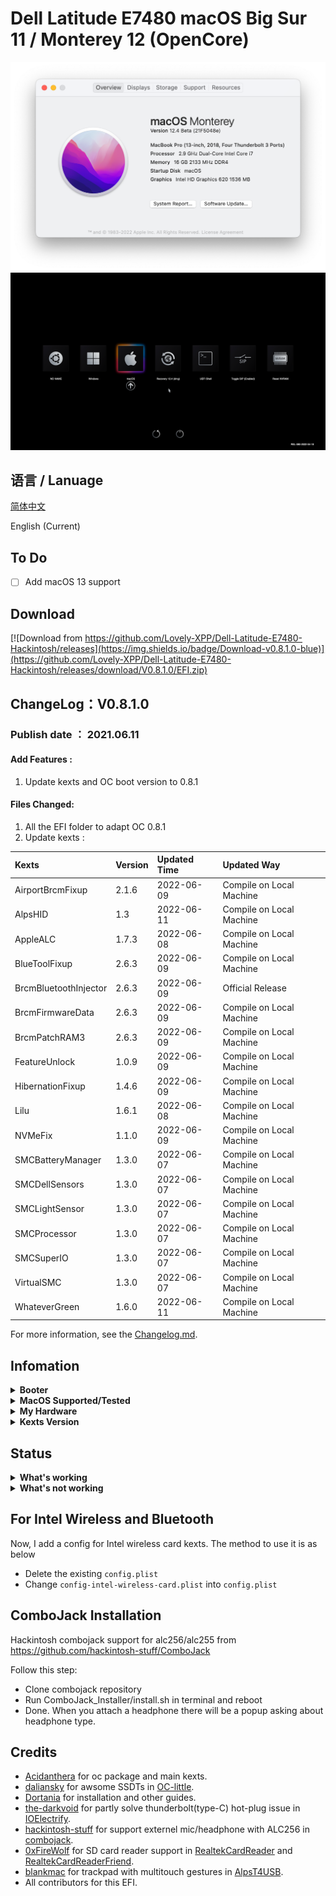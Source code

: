 # Dell Latitude E7480 macOS Big Sur 11 / Monterey 12 (OpenCore)

<div style="align: center">
<img src="https://raw.githubusercontent.com/Lovely-XPP/Dell-Latitude-E7480-Hackintosh/main/demo/system_info.png">
</div>

<div style="align: center">
<img src="https://raw.githubusercontent.com/Lovely-XPP/Dell-Latitude-E7480-Hackintosh/main/demo/OC_info.png">
</div>





## 语言 / Lanuage
[简体中文](https://github.com/Lovely-XPP/Dell-Latitude-E7480-Hackintosh/blob/main/README-cn.md)

English (Current)

## To Do
- [ ] Add macOS 13 support

## Download
[![Download from https://github.com/Lovely-XPP/Dell-Latitude-E7480-Hackintosh/releases](https://img.shields.io/badge/Download-v0.8.1.0-blue)](https://github.com/Lovely-XPP/Dell-Latitude-E7480-Hackintosh/releases/download/V0.8.1.0/EFI.zip)

## ChangeLog：V0.8.1.0

### Publish date ： 2021.06.11

#### Add Features :

1. Update kexts and OC boot version to 0.8.1

#### Files Changed:

1. All the EFI folder to adapt OC 0.8.1
2. Update kexts :

| Kexts          | Version                        | Updated Time       | Updated Way              |
|:----------------|:-------------------------------------------|:---------------|:----------------|
|	AirportBrcmFixup	|	2.1.6	|	2022-06-09	|	Compile on Local Machine	|
|	AlpsHID	|	1.3	|	2022-06-11	|	Compile on Local Machine	|
|	AppleALC	|	1.7.3	|	2022-06-08	|	Compile on Local Machine	|
|	BlueToolFixup	|	2.6.3	|	2022-06-09	|	Compile on Local Machine	|
|	BrcmBluetoothInjector	|	2.6.3	|	2022-06-09	|	Official Release	|
|	BrcmFirmwareData	|	2.6.3	|	2022-06-09	|	Compile on Local Machine	|
|	BrcmPatchRAM3	|	2.6.3	|	2022-06-09	|	Compile on Local Machine	|
|	FeatureUnlock	|	1.0.9	|	2022-06-09	|	Compile on Local Machine	|
|	HibernationFixup	|	1.4.6	|	2022-06-09	|	Compile on Local Machine	|
|	Lilu	|	1.6.1	|	2022-06-08	|	Compile on Local Machine	|
|	NVMeFix	|	1.1.0	|	2022-06-09	|	Compile on Local Machine	|
|	SMCBatteryManager	|	1.3.0	|	2022-06-07	|	Compile on Local Machine	|
|	SMCDellSensors	|	1.3.0	|	2022-06-07	|	Compile on Local Machine	|
|	SMCLightSensor	|	1.3.0	|	2022-06-07	|	Compile on Local Machine	|
|	SMCProcessor	|	1.3.0	|	2022-06-07	|	Compile on Local Machine	|
|	SMCSuperIO	|	1.3.0	|	2022-06-07	|	Compile on Local Machine	|
|	VirtualSMC	|	1.3.0	|	2022-06-07	|	Compile on Local Machine	|
|	WhateverGreen	|	1.6.0	|	2022-06-11	|	Compile on Local Machine	|

For more information, see the [Changelog.md](https://github.com/Lovely-XPP/Dell-Latitude-E7480-Hackintosh/blob/main/Changelog.md).

## Infomation

<details>  
<summary><strong>Booter</strong></summary>
</br>
OpenCore  0.7.8 / 0.7.9 / 0.8.0
</details>

<details>  
<summary><strong>MacOS Supported/Tested</strong></summary>
</br>
- Big Sur 11.0 - 11.7 </br>
- Monterey 12.0 - 12.5.1 beta (I am using)</br>
</details>

<details>  
<summary><strong>My Hardware</strong></summary>
</br>

| Model              | Dell Latitude E7480                        |
|:-------------------|:-------------------------------------------|
| Processor          | Intel Core i7-7700U                        |
| Graphics           | Integrated Intel HD Graphics 620           |
| Memory             | 8GB 2133MHz DDR4 * 2                       |
| Display            | 13" 2K (2560x1440) with ELAN Touchscreen   |
| Storage            | Sandisk 1T M.2 NVMe SSD                    |
| WLAN + Bluetooth   | Broadcom BCM94360Z4                        |
| Camera             | 1920x1080 FHD Webcam                       |
| Fingerprint Reader | No                                         |
| Soundcard          | Realtek ALC256                             |
| Keyboard           | Backlit Keyboard                           |
| Trackpad           | ALPS Touchpad                              |
| microSD Card Reader| Realtek RTS525A microSD card reader        |

Tips: 
* For macOS 12 Monterey, DW1820 do not work well (can not use Airdrop, Handoff and Sidercar). Therefore I change it to BCM94360Z4 and it works well!
* Monterey 12.3 and iPad OS 15.4 start to support Universal Control (also need BoardCom wireless card), works for me.
* Strongly recommand you to re-create USBMap.kext for your own laptop with this [tool](https://github.com/corpnewt/USBMap).
* If you change your hardware (like wireless), re-create the USBMap.kext as well.
* It is strong recommanded that re-generate a serial number for your own laptop (needed to be check invaluable in apple.com) !
* Do not turn on `Find my mac`!

</details>

<details>  
<summary><strong>Kexts Version</strong></summary>
</br>

| Kexts          | Version                        | Updated Time       | Updated Way              |
|:----------------|:-------------------------------------------|:---------------|:----------------|
|	AirportBrcmFixup	|	2.1.6	|	2022-06-09	|	Compile on Local Machine	|
|	AirportItlwm	|	2.1.0	|	2021-12-10	|	Compile on Local Machine	|
|	AirportItlwm	|	2.1.0	|	2021-12-10	|	Compile on Local Machine	|
|	AlpsHID	|	1.3	|	2022-06-11	|	Compile on Local Machine	|
|	AppleALC	|	1.7.3	|	2022-06-08	|	Compile on Local Machine	|
|	BlueToolFixup	|	2.6.3	|	2022-06-09	|	Compile on Local Machine	|
|	BrcmBluetoothInjector	|	2.6.3	|	2022-06-09	|	Official Release	|
|	BrcmFirmwareData	|	2.6.3	|	2022-06-09	|	Compile on Local Machine	|
|	BrcmPatchRAM3	|	2.6.3	|	2022-06-09	|	Compile on Local Machine	|
|	BrightnessKeys	|	1.0.3	|	2021-08-16	|	Compile on Local Machine	|
|	CpuTscSync	|	1.0.8	|	2022-04-18	|	Official Release	|
|	ECEnabler	|	1.0.2	|	2021-10-27	|	Compile on Local Machine	|
|	FeatureUnlock	|	1.0.9	|	2022-06-09	|	Compile on Local Machine	|
|	HibernationFixup	|	1.4.6	|	2022-06-09	|	Compile on Local Machine	|
|	IntelBluetoothFirmware	|	2.1.0	|	2021-12-10	|	Compile on Local Machine	|
|	IntelBluetoothInjector	|	2.1.0	|	2021-12-10	|	Compile on Local Machine	|
|	IntelMausi	|	1.0.8	|	2021-08-27	|	Official Release	|
|	Lilu	|	1.6.1	|	2022-06-08	|	Compile on Local Machine	|
|	NVMeFix	|	1.1.0	|	2022-06-09	|	Compile on Local Machine	|
|	RealtekCardReader	|	0.9.7	|	2022-02-23	|	Compile on Local Machine	|
|	RealtekCardReaderFriend	|	1.0.2	|	2022-02-23	|	Compile on Local Machine	|
|	RestrictEvents	|	1.0.7	|	2022-02-08	|	Official Release	|
|	SMCBatteryManager	|	1.3.0	|	2022-06-07	|	Compile on Local Machine	|
|	SMCDellSensors	|	1.3.0	|	2022-06-07	|	Compile on Local Machine	|
|	SMCLightSensor	|	1.3.0	|	2022-06-07	|	Compile on Local Machine	|
|	SMCProcessor	|	1.3.0	|	2022-06-07	|	Compile on Local Machine	|
|	SMCSuperIO	|	1.3.0	|	2022-06-07	|	Compile on Local Machine	|
|	USBPorts	|	1.0	|	2021-10-30	|	USB Ports Inject	|
|	VerbStub	|	1.0.4	|	2021-11-05	|	Official Release	|
|	VirtualSMC	|	1.3.0	|	2022-06-07	|	Compile on Local Machine	|
|	Voodoo PS/2 Controller	|	2.2.8	|	2022-03-08	|	Official Release	|
|	VoodooI2C	|	2.6.5	|	2021-02-28	|	Official Release	|
|	VoodooI2CHID	|	1	|	2021-12-05	|	Official Release	|
|	WhateverGreen	|	1.6.0	|	2022-06-11	|	Compile on Local Machine	|


</details>

## Status

<details>  
<summary><strong>What's working</strong></summary>
</br>

- [x] Intel HD 620 Graphics `incuding graphics acceleration`
- [x] All USB ports
- [x] HDMI/Type-C display monitor Hot-Plug fully supported(Sleep/dim after lock, audio output support)
- [x] Internal camera
- [x] WiFi （2.4 GHz / 5 GHz）
- [x] Bluetooth
- [x] Shutdown/ Reboot/ Sleep/ Wake (include Fn + insert and LID device to sleep)
- [x] All fn key work (You need to setting on bios first. Go to POST Behavior -> Fn Lock Options. Check Fn Lock and Lock mode disable/standard)  
- [x] Speakers and headphones jack
- [x] External mic/Headphone mic jack(Working with [combojack](https://github.com/hackintosh-stuff/ComboJack)) 
- [x] Intel Gigabit Ethernet
- [x] App Store
- [x] (unsure, associated with your apple account) iMessage and Facetime 
- [x] miniDP and HDMI with digital audio passthrough(If you experience cursor lags, try turning on and off one of the displays.)
- [x] Keyboard and Trackpad (support Multitouch gestures)
- [x] Airdrop , Handoff , Sidecar, Airplay and Universal Control (These features are only for Broadcom wireless card, besides, Airplay is only support for macOS 12 and Universal Control need macOS 12.3)
- [x] SD Card Reader

</details>

<details>  
<summary><strong>What's not working</strong></summary>
</br>

None so far.

</details>

## For Intel Wireless and Bluetooth

Now, I add a config for Intel wireless card kexts. The method to use it is as below

* Delete the existing `config.plist`
* Change `config-intel-wireless-card.plist` into `config.plist`

## ComboJack Installation

Hackintosh combojack support for alc256/alc255 from https://github.com/hackintosh-stuff/ComboJack

Follow this step:
* Clone combojack repository
* Run ComboJack_Installer/install.sh in terminal and reboot
* Done. When you attach a headphone there will be a popup asking about headphone type.

## Credits
* [Acidanthera](https://github.com/Acidanthera) for oc package and main kexts.
* [daliansky](https://github.com/daliansky) for awsome SSDTs in [OC-little](https://github.com/daliansky/OC-little).
* [Dortania](https://dortania.github.io/) for installation and other guides.
* [the-darkvoid](https://github.com/the-darkvoid) for partly solve thunderbolt(type-C) hot-plug issue in [IOElectrify](https://github.com/the-darkvoid/macOS-IOElectrify).
* [hackintosh-stuff](https://github.com/hackintosh-stuff) for support externel mic/headphone with ALC256 in [combojack](https://github.com/hackintosh-stuff/ComboJack).
* [0xFireWolf](https://github.com/0xFireWolf) for SD card reader support in [RealtekCardReader](https://github.com/0xFireWolf/RealtekCardReader) and [RealtekCardReaderFriend](https://github.com/0xFireWolf/RealtekCardReaderFriend).
* [blankmac](https://github.com/blankmac) for trackpad with multitouch gestures in [AlpsT4USB](https://github.com/blankmac/AlpsT4USB).
* All contributors for this EFI.
